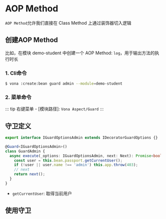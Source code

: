 # AOP Method

`AOP Method`允许我们直接在 Class Method 上通过装饰器切入逻辑

## 创建AOP Method

比如，在模块 demo-student 中创建一个 AOP Method: `log`，用于输出方法的执行时长

### 1. Cli命令

``` bash
$ vona :create:bean guard admin --module=demo-student
```

### 2. 菜单命令

::: tip
右键菜单 - [模块路径]: `Vona Aspect/Guard`
:::

## 守卫定义

``` typescript
export interface IGuardOptionsAdmin extends IDecoratorGuardOptions {}

@Guard<IGuardOptionsAdmin>()
class GuardAdmin {
  async execute(_options: IGuardOptionsAdmin, next: Next): Promise<boolean> {
    const user = this.bean.passport.getCurrentUser();
    if (!user || user.name !== 'admin') this.app.throw(403);
    // next
    return next();
  }
}
```

- `getCurrentUser`: 取得当前用户

## 使用守卫

